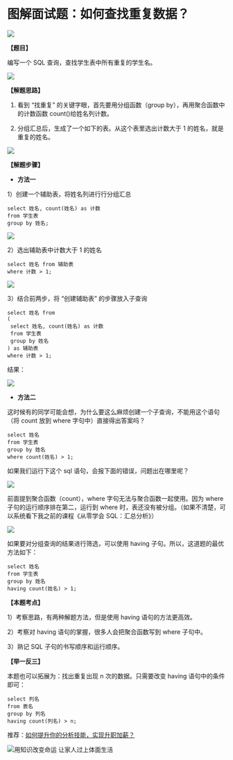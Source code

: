 # **图解面试题：如何查找重复数据？**

![](https://mmbiz.qpic.cn/mmbiz_jpg/PnRVMhXvfFKnfja1ednAzvCMDB4RO1xKea0YM1eA4kViaIjuxkqK9me3rsyatehfItsx6VYplZJ0y1hsKQrGgPw/640?wx_fmt=jpeg&tp=webp&wxfrom=5&wx_lazy=1&wx_co=1)

**【题目】**  

编写一个 SQL 查询，查找学生表中所有重复的学生名。

![](https://mmbiz.qpic.cn/mmbiz_png/PnRVMhXvfFKnfja1ednAzvCMDB4RO1xKZFnbHYIZVfoUY4a700v14MNKFwS5wv7Ftcc2xzicf53nCy4oGuWlPhA/640?wx_fmt=png)

**【解题思路】**

1. 看到 “找重复” 的关键字眼，首先要用分组函数（group by），再用聚合函数中的计数函数 count()给姓名列计数。

2. 分组汇总后，生成了一个如下的表。从这个表里选出计数大于 1 的姓名，就是重复的姓名。

![](https://mmbiz.qpic.cn/mmbiz_jpg/PnRVMhXvfFKnfja1ednAzvCMDB4RO1xK9TIJm3sJibgibm8TIbKg8ia53ibH2rem0jWOibFstXib377DRktG9gPYNFLw/640?wx_fmt=jpeg)

**【解题步骤】**

*   **方法一**
    

1）创建一个辅助表，将姓名列进行行分组汇总

```MYSQL
select 姓名, count(姓名) as 计数
from 学生表
group by 姓名;

```

![](https://mmbiz.qpic.cn/mmbiz_jpg/PnRVMhXvfFKnfja1ednAzvCMDB4RO1xKKJBZBqzgic2XUiagxBuEYf455NeEp0K8KMUpCUx8sgiaTIth3dzn7DbuQ/640?wx_fmt=jpeg)

2）选出辅助表中计数大于 1 的姓名

```MYSQL
select 姓名 from 辅助表
where 计数 > 1;

```

![](https://mmbiz.qpic.cn/mmbiz_jpg/PnRVMhXvfFKnfja1ednAzvCMDB4RO1xKcEwFpibuOqU5CicemxIZPPPYgR2pUVB4AcngczECBjX35JO0qkzn4RfA/640?wx_fmt=jpeg)

3）结合前两步，将 “创建辅助表” 的步骤放入子查询

```MYSQL
select 姓名 from
(
 select 姓名, count(姓名) as 计数
 from 学生表
 group by 姓名
) as 辅助表
where 计数 > 1;

```

结果：  

![](https://mmbiz.qpic.cn/mmbiz_jpg/PnRVMhXvfFKnfja1ednAzvCMDB4RO1xKmN2TJS4jdOx21iciclllMrvpaNwIkFFQlGybFlj1peETicOduRsdPYghQ/640?wx_fmt=jpeg)

*   **方法二**
    

这时候有的同学可能会想，为什么要这么麻烦创建一个子查询，不能用这个语句（将 count 放到 where 字句中）直接得出答案吗？

```MYSQL
select 姓名
from 学生表
group by 姓名
where count(姓名) > 1;

```

如果我们运行下这个 sql 语句，会报下面的错误，问题出在哪里呢？

![](https://mmbiz.qpic.cn/mmbiz_jpg/PnRVMhXvfFKnfja1ednAzvCMDB4RO1xKzJksB2dJTZQeenylRdsFwBy26noDMvCI2xicWJQsuEoJ3zav6Xpn6FQ/640?wx_fmt=jpeg)

前面提到聚合函数（count），where 字句无法与聚合函数一起使用。因为 where 子句的运行顺序排在第二，运行到 where 时，表还没有被分组。（如果不清楚，可以系统看下我之前的课程《从零学会 SQL：汇总分析》）  

![](https://mmbiz.qpic.cn/mmbiz_jpg/PnRVMhXvfFKnfja1ednAzvCMDB4RO1xKydmMhoJJhdeudVYDaEeTyZibJQ1gEpibKgEbFia9k41ElJba7E4ag6HBw/640?wx_fmt=jpeg)

如果要对分组查询的结果进行筛选，可以使用 having 子句。所以，这道题的最优方法如下：

```MYSQL
select 姓名
from 学生表
group by 姓名
having count(姓名) > 1;

```

**【本题考点】**  

1）考察思路，有两种解题方法，但是使用 having 语句的方法更高效。

2）考察对 having 语句的掌握，很多人会把聚合函数写到 where 子句中。

3）熟记 SQL 子句的书写顺序和运行顺序。

**【举一反三】**

本题也可以拓展为：找出重复出现 n 次的数据。只需要改变 having 语句中的条件即可：

```MYSQL
select 列名
from 表名
group by 列名
having count(列名) > n;

```

推荐：[如何提升你的分析技能，实现升职加薪？](http://mp.weixin.qq.com/s?__biz=MzAxMTMwNTMxMQ==&mid=2649246542&idx=2&sn=522f75638ff0e49fb23c1c74b89e3db9&chksm=835fc37eb4284a68e2f1d31d53323e37f36f2637070aaf594edabbb376a0416d09315b9d0bee&scene=21#wechat_redirect)

![用知识改变命运 让家人过上体面生活](https://mmbiz.qpic.cn/mmbiz_jpg/PnRVMhXvfFLxIWAcpH8WkJcASQH4ndhfSBQdupDEEcrxt9GKsU4nKKMQ4ZRVesnGwDT0jUbsRXt5ywrfmE8pqw/640?wx_fmt=jpeg)
